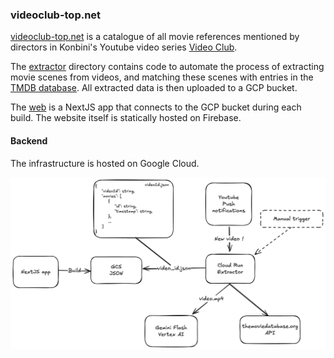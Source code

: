 ### videoclub-top.net

[videoclub-top.net](https://videoclub-top.net) is a catalogue of all movie references mentioned by directors in Konbini's Youtube video series [Video Club](https://www.konbini.com/playlist/video-club/).

The [extractor](./extractor/) directory contains code to automate the process of extracting movie scenes from videos, and matching these scenes with entries in the [TMDB database](https://www.themoviedb.org/). All extracted data is then uploaded to a GCP bucket.

The [web](./web/) is a NextJS app that connects to the GCP bucket during each build. The website itself is statically hosted on Firebase.

#### Backend

The infrastructure is hosted on Google Cloud.

![](./docs/infra.png)